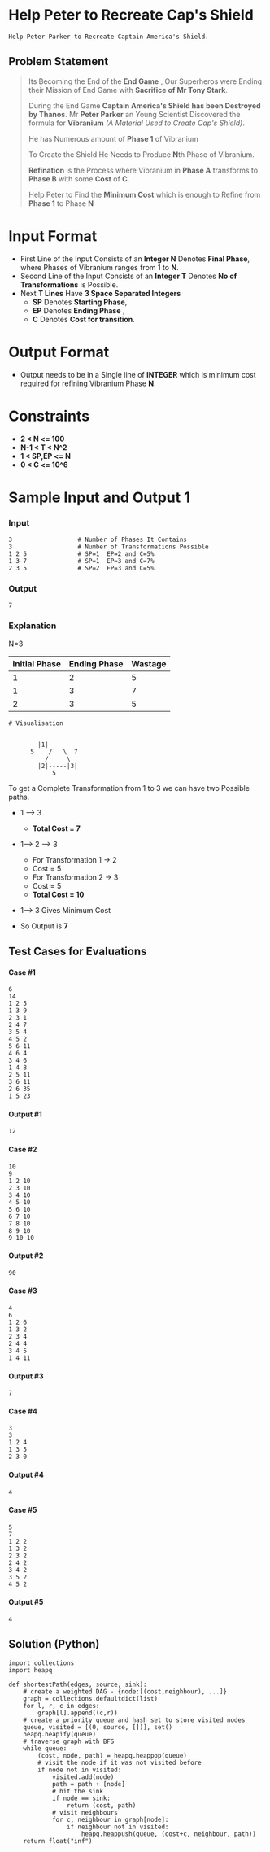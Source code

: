 # Help Peter to Recreate Cap's Shield
    Help Peter Parker to Recreate Captain America's Shield.

## Problem Statement
> Its Becoming the End of the **End Game** , Our Superheros were Ending their Mission of End Game with **Sacrifice of Mr Tony Stark**. 
>
> During the End Game **Captain America's Shield has been Destroyed by Thanos**. Mr **Peter Parker** an Young Scientist Discovered the formula for **Vibranium** *(A Material Used to Create Cap's Shield)*. 
>
> He has Numerous amount of **Phase 1** of Vibranium
>
> To Create the Shield He Needs to Produce **N**th Phase of Vibranium. 
>
> **Refination** is the Process where Vibranium in **Phase A** transforms to **Phase B** with some **Cost** of **C**.
>
> Help Peter to Find the **Minimum Cost** which is enough to Refine from **Phase 1** to Phase **N**
>

# Input Format

* First Line of the Input Consists of an **Integer N** Denotes **Final Phase**, where Phases of Vibranium ranges from 1 to **N**.
* Second Line of the Input Consists of an **Integer T** Denotes **No of Transformations** is Possible.
* Next **T Lines** Have **3 Space Separated Integers**
  - **SP** Denotes **Starting Phase**,
  - **EP** Denotes **Ending Phase** ,
  - **C** Denotes **Cost for transition**.

# Output Format

* Output needs to be in a Single line of **INTEGER** which is minimum cost required for refining Vibranium Phase **N**. 


# Constraints

- **2 < N <= 100**
- **N-1 < T < N^2**
- **1 < SP,EP <= N**
- **0 < C <= 10^6**


# Sample Input and Output 1
### Input

    3                  # Number of Phases It Contains
    3                  # Number of Transformations Possible
    1 2 5              # SP=1  EP=2 and C=5%
    1 3 7              # SP=1  EP=3 and C=7%
    2 3 5              # SP=2  EP=3 and C=5%

### Output

    7

### Explanation

N=3

Initial Phase | Ending Phase | Wastage
--- | --- | ---
 1 |	2 | 5
 1 |	3 | 7
 2 |	3 | 5
    # Visualisation
    
    
    		|1|
		  5    /   \  7
		      /     \
		    |2|-----|3|
		    	5
    



To get a Complete Transformation from 1 to 3 we can have two Possible paths.
* 1 --> 3  
    * **Total Cost = 7**

* 1--> 2 --> 3  
    * For Transformation 1 -> 2
    * Cost = 5
    * For Transformation 2 -> 3
    * Cost = 5
    * **Total Cost = 10**

* 1--> 3 Gives Minimum Cost
* So Output is **7**


## Test Cases for Evaluations

#### Case #1
    6
    14
    1 2 5
    1 3 9
    2 3 1
    2 4 7
    3 5 4
    4 5 2
    5 6 11
    4 6 4
    3 4 6
    1 4 8
    2 5 11
    3 6 11
    2 6 35
    1 5 23
    
#### Output #1
    12
    

#### Case #2
    10
    9
    1 2 10
    2 3 10
    3 4 10
    4 5 10
    5 6 10
    6 7 10
    7 8 10
    8 9 10
    9 10 10

#### Output #2
    90
    
#### Case #3
    4
    6
    1 2 6
    1 3 2
    2 3 4
    2 4 4
    3 4 5
    1 4 11

#### Output #3
    7
    
#### Case #4
    3
    3
    1 2 4
    1 3 5
    2 3 0

#### Output #4
    4
    
#### Case #5
    5
    7
    1 2 2
    1 3 2
    2 3 2
    2 4 2
    3 4 2
    3 5 2
    4 5 2
    
#### Output #5
    4
    
    
    
## Solution (Python)
    import collections
    import heapq

    def shortestPath(edges, source, sink):
        # create a weighted DAG - {node:[(cost,neighbour), ...]}
        graph = collections.defaultdict(list)
        for l, r, c in edges:
            graph[l].append((c,r))
        # create a priority queue and hash set to store visited nodes
        queue, visited = [(0, source, [])], set()
        heapq.heapify(queue)
        # traverse graph with BFS
        while queue:
            (cost, node, path) = heapq.heappop(queue)
            # visit the node if it was not visited before
            if node not in visited:
                visited.add(node)
                path = path + [node]
                # hit the sink
                if node == sink:
                    return (cost, path)
                # visit neighbours
                for c, neighbour in graph[node]:
                    if neighbour not in visited:
                        heapq.heappush(queue, (cost+c, neighbour, path))
        return float("inf")

